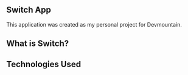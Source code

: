 ## Switch App
This application was created as my personal project for Devmountain. 

## What is Switch?

## Technologies Used
